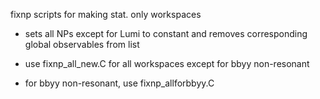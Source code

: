 fixnp scripts for making stat. only workspaces

* sets all NPs except for Lumi to constant and removes corresponding global observables from list

* use fixnp_all_new.C for all workspaces except for bbyy non-resonant

* for bbyy non-resonant, use fixnp_allforbbyy.C